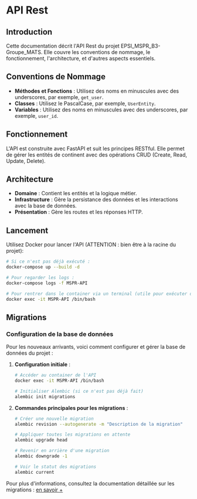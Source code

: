 # API Rest

## Introduction

Cette documentation décrit l'API Rest du projet EPSI_MSPR_B3-Groupe_MATS. Elle couvre les conventions de nommage, le fonctionnement, l'architecture, et d'autres aspects essentiels.

## Conventions de Nommage

- **Méthodes et Fonctions** : Utilisez des noms en minuscules avec des underscores, par exemple, `get_user`.
- **Classes** : Utilisez le PascalCase, par exemple, `UserEntity`.
- **Variables** : Utilisez des noms en minuscules avec des underscores, par exemple, `user_id`.

## Fonctionnement

L'API est construite avec FastAPI et suit les principes RESTful. Elle permet de gérer les entités de continent avec des opérations CRUD (Create, Read, Update, Delete).

## Architecture

- **Domaine** : Contient les entités et la logique métier.
- **Infrastructure** : Gère la persistance des données et les interactions avec la base de données.
- **Présentation** : Gère les routes et les réponses HTTP.

## Lancement

Utilisez Docker pour lancer l'API (ATTENTION : bien être à la racine du projet):

```bash
# Si ce n'est pas déjà exécuté :
docker-compose up --build -d

# Pour regarder les logs :
docker-compose logs -f MSPR-API

# Pour rentrer dans le container via un terminal (utile pour exécuter des commandes telles que alembic pour les migrations) :
docker exec -it MSPR-API /bin/bash
```

## Migrations

### Configuration de la base de données

Pour les nouveaux arrivants, voici comment configurer et gérer la base de données du projet :

1. **Configuration initiale** :

   ```bash
   # Accéder au container de l'API
   docker exec -it MSPR-API /bin/bash
   
   # Initialiser Alembic (si ce n'est pas déjà fait)
   alembic init migrations
   ```

2. **Commandes principales pour les migrations** :

   ```bash
   # Créer une nouvelle migration
   alembic revision --autogenerate -m "Description de la migration"
   
   # Appliquer toutes les migrations en attente
   alembic upgrade head
   
   # Revenir en arrière d'une migration
   alembic downgrade -1
   
   # Voir le statut des migrations
   alembic current
   ```

Pour plus d'informations, consultez la documentation détaillée sur les migrations : [en savoir +](docs/migrations.md)
